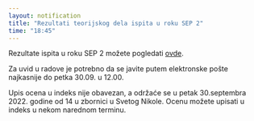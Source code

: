 ```yaml
---
layout: notification
title: "Rezultati teorijskog dela ispita u roku SEP 2"
time: "18:45"
---
```


Rezultate ispita u roku SEP 2 možete pogledati [ovde](../../../ispiti/rezultati/teorija/sep2.pdf).

Za uvid u radove je potrebno da se javite putem elektronske pošte najkasnije do petka 30.09. u 12.00.

Upis ocena u indeks nije obavezan, a održaće se u petak 30.septembra 2022. godine od 14 u zbornici u Svetog Nikole. Ocenu možete upisati u indeks u nekom narednom terminu.